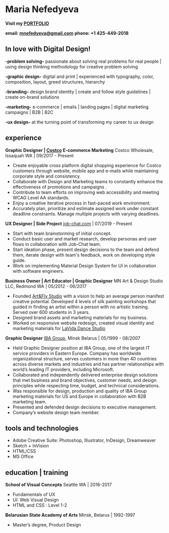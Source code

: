 ﻿# Maria Nefedyeva
**Visit my [PORTFOLIO](http://banin.net/maria-nefedyeva-portfolio)**

**email: <mnefedyeva@gmail.com>** 
**phone: +1 425-449-2018**

## In love with Digital Design!

**-problem solving-**  passionate about solving real problems for real people | using design thinking methodology for creative problem solving

**-graphic design-** digital and print | experienced with typography, color, composition, layout, greed structures, hierarchy

**-branding-** design brand identity | create and follow style guidelines | create on-brand solutions

**-marketing-** e-commerce | emails | landing pages | digital marketing campaigns | B2B | B2C

**-ux design-** at the turning point of transforming my career to ux design

## experience
**Graphic Designer | [Costco](http://costco.com/) E-commerce Marketing**
  Costco Wholesale, Issaquah WA | 09/2017 - Present

- Create enjoyable cross platform digital shopping experience for Costco customers through website, mobile app and e-mails while maintaining corporate style and consistency.
- Collaborate with Design and Marketing teams to constantly enhance the effectiveness of promotions and campaigns .
- Contribute to team efforts on improving web accessibility and meeting WCAG Level AA standards.
- Enjoy a creative iterative process in fast-paced work environment.
- Accurately plan, prioritize and estimate assigned work under constant deadline constraints. Manage multiple projects with varying deadlines.

**UX Designer | Side Project**
[job-chat.com](http://job-chat.com/) | 07/2019 - Present

-   Start with team brainstorming of initial concept.
-   Conduct basic user and market research, develop personas and user flows in collaboration with Job-Chat team.
-   Start ideation phase, present design decisions to the team and defend them, iterate design with team's feedback, work on developing style guide.
-   Work on implementing Material Design System for UI in collaboration with software engineers.

**Business Owner | Art Educator | Graphic Designer**
MN Art & Design Studio LLC, Redmond WA | 05/2012 - 06/2017

-  Founded [Art&Fly Studio](http://artandfly.com/)  with a vision to help an average person manifest creative potential. Developed 4 levels of silk painting workshops that guided in finding an artist within a person with no artistic training. Served over 600 students in 3 years.
-  Designed brand assets and marketing materials for my business.
-  Worked on responsive website redesign, created visual identity and marketing materials for [LaVida Dance Studio](http://banin.net/maria-nefedyeva-portfolio/lavida.html)


**Graphic Designer**
[IBA Group](http://ibagroupit.com/), Minsk Belarus  | 05/1999 - 08/2007

- Held Graphic Designer position at IBA Group, one of the largest IT service providers in Eastern Europe. Company has worldwide organizational structure, serves customers in more than 40 countries across diverse markets and industries and has partner relationships with world’s leading IT providers, including Microsoft.
- Collaborated and independently delivered enterprise design solutions that met business and brand objectives, customer needs, and design principles while respecting time, budget, and technical considerations.
- Was responsible for design, production and quality of IBA Group marketing materials for US and Europe in collaboration with B2B marketing team.
- Presented and defended design decisions to executive management.
- Company’s website design team member.

## tools and technologies
- Adobe Creative Suite: Photoshop, Illustrator, InDesign, Dreamweaver
- Sketch + InVision
- HTML/CSS
- MS Office


## education | training

**School of Visual Concepts**
Seattle WA | 2016-2017
- Fundamentals of UX 
- UI: Web Visual Design
- HTML and CSS : Level 1-2

**Belarusian State Academy of Arts**
Minsk, Belarus | 1992-1997
- Master’s degree, Product Design









